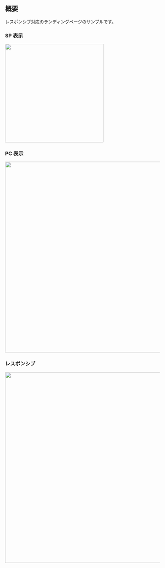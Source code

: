 ## 概要

レスポンシブ対応のランディングページのサンプルです。

### SP 表示

<img width="320" src="https://github.com/ksk-tngc/html-css-sample02-landing-page/assets/59589496/58cc1225-4080-4c33-bb9e-2bdbcd18fdf7">

### PC 表示

<img width="620" src="https://github.com/ksk-tngc/html-css-sample02-landing-page/assets/59589496/57b7b3df-51ff-4f52-a45b-90e929482aaa">

### レスポンシブ

<img width="620" src="https://github.com/ksk-tngc/html-css-sample02-landing-page/assets/59589496/8cfe7d01-5fe2-42df-83a0-533c7116b488">
